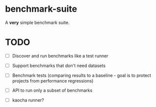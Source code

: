 # benchmark-suite

A **very** simple benchmark suite.

# TODO

- [ ] Discover and run benchmarks like a test runner
- [ ] Support benchmarks that don't need datasets
- [ ] Benchmark tests (comparing results to a baseline - goal is to protect projects from performance regressions)
- [ ] API to run only a subset of benchmarks
- [ ] kaocha runner?

